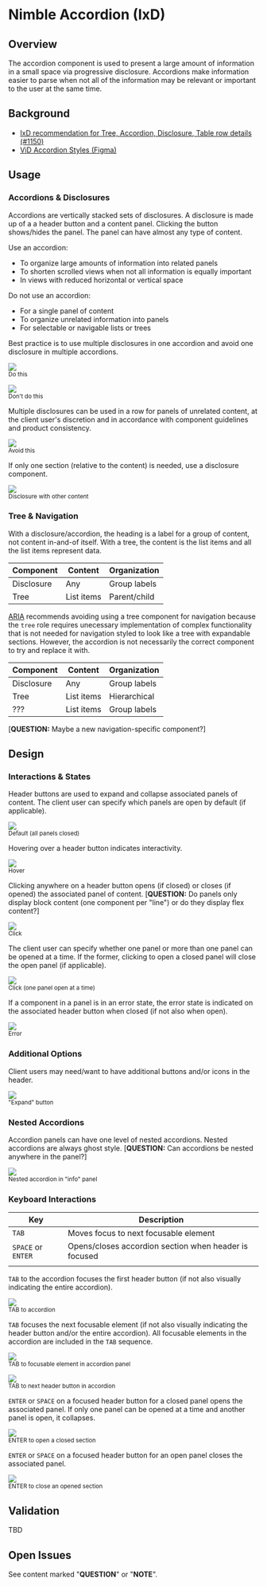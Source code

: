 # Nimble Accordion (IxD)

## Overview
The accordion component is used to present a large amount of information in a small space via progressive disclosure. Accordions make information easier to parse when not all of the information may be relevant or important to the user at the same time.

## Background
- [IxD recommendation for Tree, Accordion, Disclosure, Table row details (#1150)](https://github.com/orgs/ni/projects/7/views/13?pane=issue&itemId=24667320)
- [ViD Accordion Styles (Figma)](https://www.figma.com/file/PO9mFOu5BCl8aJvFchEeuN/Nimble_Components?type=design&node-id=1295-85131&mode=design)

## Usage
### Accordions & Disclosures
Accordions are vertically stacked sets of disclosures. A disclosure is made up of a a header button and a content panel. Clicking the button shows/hides the panel. The panel can have almost any type of content. 

Use an accordion:
- To organize large amounts of information into related panels
- To shorten scrolled views when not all information is equally important
- In views with reduced horizontal or vertical space

Do not use an accordion:
- For a single panel of content
- To organize unrelated information into panels
- For selectable or navigable lists or trees

Best practice is to use multiple disclosures in one accordion and avoid one disclosure in multiple accordions.

<p>
<kbd><img src="spec-images/Accordion-13.png"></kbd>
<br>
<sub>Do this</sub>
</p>
<p>
<kbd><img src="spec-images/Accordion-14.png"></kbd>
<br>
<sub>Don't do this</sub>
</p>

Multiple disclosures can be used in a row for panels of unrelated content, at the client user's discretion and in accordance with component guidelines and product consistency.

<p>
<kbd><img src="spec-images/Accordion-15.png"></kbd>
<br>
<sub>Avoid this</sub>
</p>

If only one section (relative to the content) is needed, use a disclosure component.

<p>
<kbd><img src="spec-images/Accordion-16.png"></kbd>
<br>
<sub>Disclosure with other content</sub>
</p>

### Tree & Navigation
With a disclosure/accordion, the heading is a label for a group of content, not content in-and-of itself. With a tree, the content is the list items and all the list items represent data.

| Component | Content | Organization |
|-----------|---------|--------------|
| Disclosure | Any | Group labels |
| Tree | List items | Parent/child |

[ARIA](https://www.w3.org/WAI/ARIA/apg/patterns/treeview/examples/treeview-navigation/) recommends avoiding using a tree component for navigation because the `tree` role requires unecessary implementation of complex functionality that is not needed for navigation styled to look like a tree with expandable sections. However, the accordion is not necessarily the correct component to try and replace it with.

| Component | Content | Organization |
|-----------|---------|--------------|
| Disclosure | Any | Group labels |
| Tree | List items | Hierarchical |
| ??? | List items | Group labels |

[**QUESTION:** Maybe a new navigation-specific component?]

## Design
### Interactions & States
Header buttons are used to expand and collapse associated panels of content. The client user can specify which panels are open by default (if applicable).

<p>
<kbd><img src="spec-images/Accordion-1.png"></kbd>
<br>
<sub>Default (all panels closed)</sub>
</p>

Hovering over a header button indicates interactivity.

<p>
<kbd><img src="spec-images/Accordion-2.png"></kbd>
<br>
<sub>Hover</sub>
</p>

Clicking anywhere on a header button opens (if closed) or closes (if opened) the associated panel of content. [**QUESTION:** Do panels only display block content (one component per "line") or do they display flex content?]

<p>
<kbd><img src="spec-images/Accordion-3.png"></kbd>
<br>
<sub>Click</sub>
</p>

The client user can specify whether one panel or more than one panel can be opened at a time. If the former, clicking to open a closed panel will close the open panel (if applicable).

<p>
<kbd><img src="spec-images/Accordion-4.png"></kbd>
<br>
<sub>Click (one panel open at a time)</sub>
</p>

If a component in a panel is in an error state, the error state is indicated on the associated header button when closed (if not also when open).

<p>
<kbd><img src="spec-images/Accordion-5.png"></kbd>
<br>
<sub>Error</sub>
</p>

### Additional Options
Client users may need/want to have additional buttons and/or icons in the header.

<p>
<kbd><img src="spec-images/Accordion-6.png"></kbd>
<br>
<sub>"Expand" button</sub>
</p>

### Nested Accordions
Accordion panels can have one level of nested accordions. Nested accordions are always ghost style. [**QUESTION:** Can accordions be nested anywhere in the panel?]

<p>
<kbd><img src="spec-images/Accordion-7.png"></kbd>
<br>
<sub>Nested accordion in "info" panel</sub>
</p>


### Keyboard Interactions
| Key                  | Description                      |
|----------------------|----------------------------------|
| `TAB` | Moves focus to next focusable element |
| `SPACE` or `ENTER` | Opens/closes accordion section when header is focused |
| | | 

`TAB` to the accordion focuses the first header button (if not also visually indicating the entire accordion).

<p>
<kbd><img src="spec-images/Accordion-8.png"></kbd>
<br>
<sub>TAB to accordion</sub>
</p>

`TAB` focuses the next focusable element (if not also visually indicating the header button and/or the entire accordion). All focusable elements in the accordion are included in the `TAB` sequence.

<p>
<kbd><img src="spec-images/Accordion-9.png"></kbd>
<br>
<sub>TAB to focusable element in accordion panel</sub>
</p>
<p>
<kbd><img src="spec-images/Accordion-10.png"></kbd>
<br>
<sub>TAB to next header button in accordion</sub>
</p>

`ENTER` or `SPACE` on a focused header button for a closed panel opens the associated panel. If only one panel can be opened at a time and another panel is open, it collapses.

<p>
<kbd><img src="spec-images/Accordion-11.png"></kbd>
<br>
<sub>ENTER to open a closed section</sub>
</p>

`ENTER` or `SPACE` on a focused header button for an open panel closes the associated panel.

<p>
<kbd><img src="spec-images/Accordion-12.png"></kbd>
<br>
<sub>ENTER to close an opened section</sub>
</p>

## Validation
TBD

## Open Issues
See content marked "**QUESTION**" or "**NOTE**".